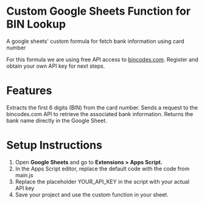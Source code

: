 # Custom Google Sheets Function for BIN Lookup
A google sheets' custom formula for fetch bank information using card number

For this formula we are using free API access to [bincodes.com](https://www.bincodes.com).
Register and obtain your own API key for next steps.

# Features

Extracts the first 6 digits (BIN) from the card number.
Sends a request to the bincodes.com API to retrieve the associated bank information.
Returns the bank name directly in the Google Sheet.

# Setup Instructions

1. Open **Google Sheets** and go to **Extensions > Apps Script.**
2. In the Apps Script editor, replace the default code with the code from main.js
3. Replace the placeholder YOUR_API_KEY in the script with your actual API key
4. Save your project and use the custom function in your sheet.
